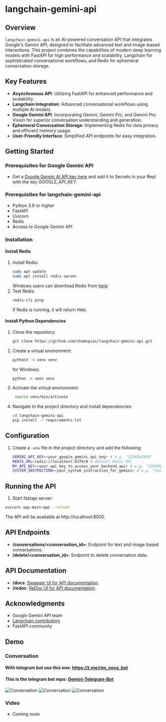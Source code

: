 # langchain-gemini-api

## Overview

`langchain-gemini-api` is an AI-powered conversation API that integrates Google's Gemini API, designed to facilitate
advanced text and image-based interactions. This project combines the capabilities of modern deep learning models with
FastAPI for high performance and scalability, Langchain for sophisticated conversational workflows, and Redis for
ephemeral conversation storage.

## Key Features

- **Asynchronous API**: Utilizing FastAPI for enhanced performance and scalability.
- **Langchain Integration**: Advanced conversational workflows using multiple AI models.
- **Google Gemini API**: Incorporating Gemini, Gemini Pro, and Gemini Pro Vision for superior conversation understanding
  and generation.
- **Ephemeral Conversation Storage**: Implementing Redis for data privacy and efficient memory usage.
- **User-Friendly Interface**: Simplified API endpoints for easy integration.

## Getting Started

### Prerequisites for Google Gemini API

- Get a [Google Gemini AI API key here](https://makersuite.google.com/app/apikey) and add it to Secrets in your Repl
  with the key GOOGLE_API_KEY.

### Prerequisites for langchain-gemini-api

- Python 3.9 or higher
- FastAPI
- Uvicorn
- Redis
- Access to Google Gemini API

### Installation

#### Install Redis

1. Install Redis:
   ```bash
   sudo apt update
   sudo apt install redis-server
   ```
   Windows users can download Redis from [here](https://github.com/tporadowski/redis/releases)
2. Test Redis:
   ```bash
   redis-cli ping
   ```
   If Redis is running, it will return `PONG`.

#### Install Python Dependencies

1. Clone the repository:
   ```bash
   git clone https://github.com/shamspias/langchain-gemini-api.git
   ```
2. Create a virtual environment:
   ```bash
   python3 -m venv venv
   ```
   for Windows:
   ```bash
   python -m venv venv
   ```
3. Activate the virtual environment:
   ```bash
    source venv/bin/activate
    ```
4. Navigate to the project directory and install dependencies:
    ```bash
    cd langchain-gemini-api
    pip install -r requirements.txt
    ```

## Configuration

1. Create a `.env` file in the project directory and add the following:
    ```bash
    GEMINI_API_KEY=<your_google_gemini_api_key> # e.g. "1234567890"
    REDIS_URL=redis://localhost:6379/0 # default Redis URL
    MY_API_KEY=<your_api_key_to_access_your_backend_api> # e.g. "1234567890"
    SYSTEM_INSTRUCTION=<your_system_instruction_for_gemini> # e.g. "Your are Sam and an AI assistant...etc"
    ```

## Running the API

1. Start fastapi server:

```bash
uvicorn app.main:app --reload
```

The API will be available at http://localhost:8000.

## API Endpoints

- **/conversations/<conversation_id>**: Endpoint for text and image based conversations.
- **/delete/<conversation_id>**: Endpoint to delete conversation data.

## API Documentation

- **/docs**: [Swagger UI for API documentation](http://127.0.0.1:8000/docs).
- **/redoc**: [ReDoc UI for API documentation](http://127.0.0.1:8000/redoc).

## Acknowledgments

- Google Gemini API team
- [Langchain contributors](https://python.langchain.com/docs/integrations/chat/google_generative_ai)
- FastAPI community

## Demo

### Conversation
#### With telegram bot use this one: https://t.me/rim_nova_bot
#### This is the telegram bot repo: [Gemini-Telegram-Bot](https://github.com/shamspias/gemini-telegram-bot)

![Conversation](/media/images/conversation_1.png)
![Conversation](/media/images/conversation_2.png)
![Conversation](/media/images/conversation_3.png)

### Video

- Coming soon